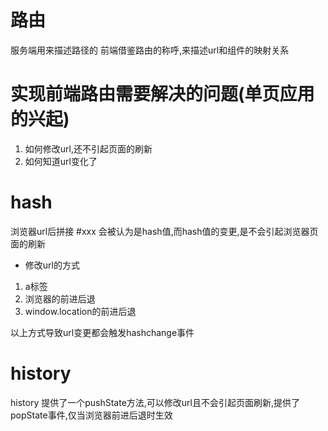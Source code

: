 # 路由
服务端用来描述路径的
前端借鉴路由的称呼,来描述url和组件的映射关系

# 实现前端路由需要解决的问题(单页应用的兴起)
1. 如何修改url,还不引起页面的刷新
2. 如何知道url变化了


# hash

浏览器url后拼接 #xxx 会被认为是hash值,而hash值的变更,是不会引起浏览器页面的刷新

- 修改url的方式
1. a标签
2. 浏览器的前进后退
3. window.location的前进后退


以上方式导致url变更都会触发hashchange事件


# history

history 提供了一个pushState方法,可以修改url且不会引起页面刷新,提供了popState事件,仅当浏览器前进后退时生效